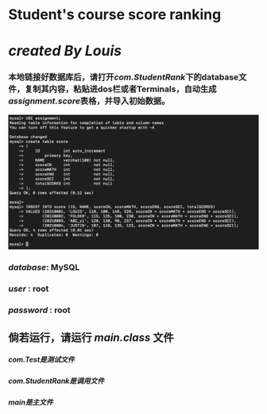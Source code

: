 # Student's course score ranking 
# _created By Louis_

### 本地链接好数据库后，请打开***com.StudentRank***下的database文件，复制其内容，粘贴进dos栏或者Terminals，自动生成***assignment.score***表格，并导入初始数据。

![img.png](img/imprt_to_MySQL.png)

### *database*: MySQL

### *user* : root

### *password* : root


## 倘若运行，请运行 ***main.class*** 文件



##### ***com.Test***是测试文件
##### ***com.StudentRank***是调用文件
##### ***main***是主文件
